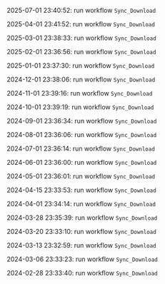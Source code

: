 2025-07-01 23:40:52: run workflow `Sync_Download` 

2025-04-01 23:41:52: run workflow `Sync_Download` 

2025-03-01 23:38:33: run workflow `Sync_Download` 

2025-02-01 23:36:56: run workflow `Sync_Download` 

2025-01-01 23:37:30: run workflow `Sync_Download` 

2024-12-01 23:38:06: run workflow `Sync_Download` 

2024-11-01 23:39:16: run workflow `Sync_Download` 

2024-10-01 23:39:19: run workflow `Sync_Download` 

2024-09-01 23:36:34: run workflow `Sync_Download` 

2024-08-01 23:36:06: run workflow `Sync_Download` 

2024-07-01 23:36:14: run workflow `Sync_Download` 

2024-06-01 23:36:00: run workflow `Sync_Download` 

2024-05-01 23:36:01: run workflow `Sync_Download` 

2024-04-15 23:33:53: run workflow `Sync_Download` 

2024-04-01 23:34:14: run workflow `Sync_Download` 

2024-03-28 23:35:39: run workflow `Sync_Download` 

2024-03-20 23:33:10: run workflow `Sync_Download` 

2024-03-13 23:32:59: run workflow `Sync_Download` 

2024-03-06 23:33:23: run workflow `Sync_Download` 

2024-02-28 23:33:40: run workflow `Sync_Download` 


